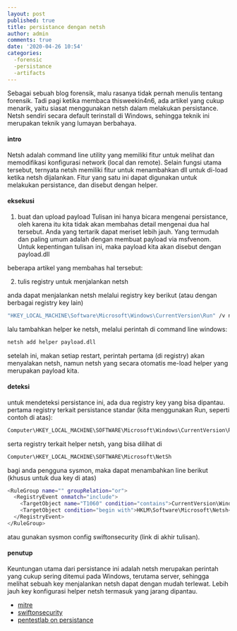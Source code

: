 ```yaml
---
layout: post
published: true
title: persistance dengan netsh
author: admin
comments: true
date: '2020-04-26 10:54'
categories:
  -forensic
  -persistance
  -artifacts
---
```


Sebagai sebuah blog forensik, malu rasanya tidak pernah menulis tentang forensik. Tadi pagi ketika membaca thisweekin4n6, ada artikel yang cukup menarik, yaitu siasat menggunakan netsh dalam melakukan persistance. Netsh sendiri secara default terinstall di Windows, sehingga teknik ini merupakan teknik yang lumayan berbahaya.

#### intro
Netsh adalah command line utility yang memiliki fitur untuk melihat dan memodifikasi konfigurasi network (local dan remote). Selain fungsi utama tersebut, ternyata netsh memiliki fitur untuk menambahkan dll untuk di-load ketika netsh dijalankan. Fitur  yang satu ini dapat digunakan untuk melakukan persistance, dan disebut dengan helper.

#### eksekusi

1. buat dan upload payload
Tulisan ini hanya bicara mengenai persistance, oleh karena itu kita tidak akan membahas detail mengenai dua hal tersebut. Anda yang tertarik dapat meriset lebih jauh. Yang termudah dan paling umum adalah dengan membuat payload via msfvenom. Untuk kepentingan tulisan ini, maka payload kita akan disebut dengan payload.dll

beberapa artikel yang membahas hal tersebut:

2. tulis registry untuk menjalankan  netsh

anda dapat menjalankan netsh melalui registry key berikut (atau dengan berbagai registry key lain)
```bash
"HKEY_LOCAL_MACHINE\Software\Microsoft\Windows\CurrentVersion\Run" /v namakey /t REG_SZ /d "C:\Windows\System32\netsh"
```

lalu tambahkan helper ke netsh, melalui perintah di command line windows:
```bash
netsh add helper payload.dll
```

setelah ini, makan setiap restart, perintah pertama (di registry) akan menyalakan netsh, namun netsh yang secara otomatis me-load helper yang merupakan payload kita.

#### deteksi
untuk mendeteksi persistance ini, ada dua registry key yang bisa dipantau. pertama registry terkait persistance standar (kita menggunakan Run, seperti contoh di atas):

```bash
Computer\HKEY_LOCAL_MACHINE\SOFTWARE\Microsoft\Windows\CurrentVersion\Run
```

serta registry terkait helper netsh, yang bisa dilihat di
```bash
Computer\HKEY_LOCAL_MACHINE\SOFTWARE\Microsoft\NetSh
```

bagi anda pengguna sysmon, maka dapat menambahkan line berikut (khusus untuk dua key di atas)
```bash
<RuleGroup name="" groupRelation="or">
  <RegistryEvent onmatch="include">
    <TargetObject name="T1060" condition="contains">CurrentVersion\Windows\Run</TargetObject> <!--Windows: [ https://msdn.microsoft.com/en-us/library/jj874148.aspx ] -->
    <TargetObject condition="begin with">HKLM\Software\Microsoft\Netsh</TargetObject> <!--Windows: Netsh helper DLL [ https://attack.mitre.org/wiki/Technique/T1128 ] -->
  </RegistryEvent>
</RuleGroup>
```
atau gunakan sysmon config swiftonsecurity (link di akhir tulisan).

#### penutup
Keuntungan utama dari persistance ini adalah netsh merupakan perintah yang cukup sering ditemui pada Windows, terutama server, sehingga melihat sebuah key menjalankan netsh dapat dengan mudah terlewat. Lebih jauh key konfigurasi helper netsh termasuk yang jarang dipantau.


* [mitre](https://attack.mitre.org/techniques/T1128/)
* [swiftonsecurity](https://github.com/SwiftOnSecurity/sysmon-config/blob/master/sysmonconfig-export.xml)
* [pentestlab on persistance](https://pentestlab.blog/2019/10/29/persistence-netsh-helper-dll/)
